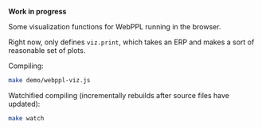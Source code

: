 **Work in progress**

Some visualization functions for WebPPL running in the browser.

Right now, only defines `viz.print`, which takes an ERP and makes a sort of reasonable set of plots.

Compiling:

```sh
make demo/webppl-viz.js
```

Watchified compiling (incrementally rebuilds after source files have updated):

```sh
make watch
```
